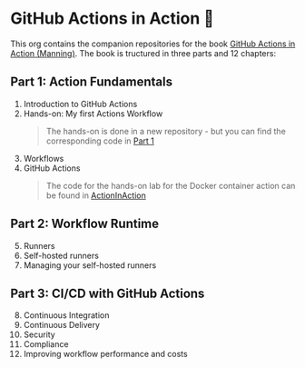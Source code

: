 # GitHub Actions in Action 👋

This org contains the companion repositories for the book [GitHub Actions in Action (Manning)](https://www.manning.com/books/github-actions-in-action). The book is tructured in three parts and 12 chapters:

## Part 1:  Action Fundamentals
1. Introduction to GitHub Actions  
2. Hands-on: My first Actions Workflow
   > The hands-on is done in a new repository - but you can find the corresponding code in [Part 1](https://github.com/GitHubActionsInAction/Part1)
4. Workflows
5. GitHub Actions
   > The code for the hands-on lab for the Docker container action can be found in [ActionInAction](https://github.com/GitHubActionsInAction/ActionInAction)

## Part 2:  Workflow Runtime
5. Runners
6. Self-hosted runners
7. Managing your self-hosted runners

## Part 3:  CI/CD with GitHub Actions
8. Continuous Integration
9. Continuous Delivery
10. Security
11. Compliance
12. Improving workflow performance and costs

